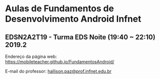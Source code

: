 # Aulas de Fundamentos de Desenvolvimento Android Infnet  

## EDSN2A2T19 - Turma EDS Noite (19:40 ~ 22:10) 2019.2

Endereço da página web: https://mobileteacher.github.io/FundamentosAndroid/

E-mail do professor: hallison.paz@prof.infnet.edu.br
